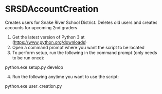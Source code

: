 # SRSDAccountCreation
Creates users for Snake River School District. Deletes old users and creates accounts for upcoming 2nd graders

1) Get the latest version of Python 3 at (https://www.python.org/downloads)
2) Open a command prompt where you want the script to be located
3) To perform setup, run the following in the command prompt (only needs to be run once):

  python.exe setup.py develop

4) Run the following anytime you want to use the script:

  python.exe user_creation.py
